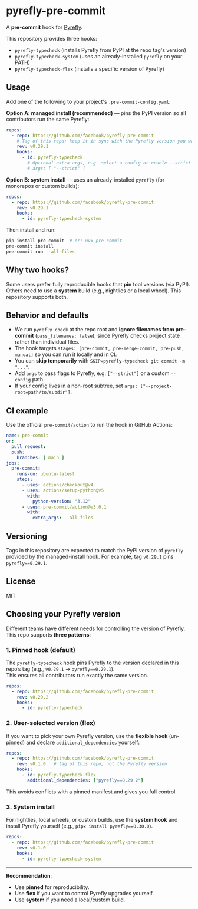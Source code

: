# pyrefly-pre-commit

A **pre-commit** hook for [Pyrefly](https://github.com/facebook/pyrefly).

This repository provides three hooks:

- `pyrefly-typecheck` (installs Pyrefly from PyPI at the repo tag's version)
- `pyrefly-typecheck-system` (uses an already-installed `pyrefly` on your PATH)
- `pyrefly-typecheck-flex` (installs a specific version of Pyrefly)

## Usage

Add one of the following to your project's `.pre-commit-config.yaml`:

**Option A: managed install (recommended)** — pins the PyPI version so all contributors run the same Pyrefly:

```yaml
repos:
  - repo: https://github.com/facebook/pyrefly-pre-commit
    # Tag of this repo; keep it in sync with the Pyrefly version you want.
    rev: v0.29.1
    hooks:
      - id: pyrefly-typecheck
        # Optional extra args, e.g. select a config or enable --strict
        # args: [ "--strict" ]
```

**Option B: system install** — uses an already-installed `pyrefly` (for monorepos or custom builds):

```yaml
repos:
  - repo: https://github.com/facebook/pyrefly-pre-commit
    rev: v0.29.1
    hooks:
      - id: pyrefly-typecheck-system
```

Then install and run:

```bash
pip install pre-commit  # or: uvx pre-commit
pre-commit install
pre-commit run --all-files
```

## Why two hooks?

Some users prefer fully reproducible hooks that **pin** tool versions (via PyPI). Others need to use a **system** build (e.g., nightlies or a local wheel). This repository supports both.

## Behavior and defaults

- We run `pyrefly check` at the repo root and **ignore filenames from pre-commit** (`pass_filenames: false`), since Pyrefly checks project state rather than individual files.
- The hook targets `stages: [pre-commit, pre-merge-commit, pre-push, manual]` so you can run it locally and in CI.
- You can **skip temporarily** with `SKIP=pyrefly-typecheck git commit -m "..."`.
- Add `args` to pass flags to Pyrefly, e.g. `["--strict"]` or a custom `--config` path.
- If your config lives in a non-root subtree, set `args: ["--project-root=path/to/subdir"]`.

## CI example

Use the official `pre-commit/action` to run the hook in GitHub Actions:

```yaml
name: pre-commit
on:
  pull_request:
  push:
    branches: [ main ]
jobs:
  pre-commit:
    runs-on: ubuntu-latest
    steps:
      - uses: actions/checkout@v4
      - uses: actions/setup-python@v5
        with:
          python-version: "3.12"
      - uses: pre-commit/action@v3.0.1
        with:
          extra_args: --all-files
```

## Versioning

Tags in this repository are expected to match the PyPI version of `pyrefly` provided by the managed-install hook. For example, tag `v0.29.1` pins `pyrefly==0.29.1`.

## License

MIT

## Choosing your Pyrefly version

Different teams have different needs for controlling the version of Pyrefly. This repo supports **three patterns**:

### 1. Pinned hook (default)
The `pyrefly-typecheck` hook pins Pyrefly to the version declared in this repo’s tag (e.g., `v0.29.1` → `pyrefly==0.29.1`).  
This ensures all contributors run exactly the same version.

```yaml
repos:
  - repo: https://github.com/facebook/pyrefly-pre-commit
    rev: v0.29.2
    hooks:
      - id: pyrefly-typecheck
```

### 2. User-selected version (flex)
If you want to pick your own Pyrefly version, use the **flexible hook** (un-pinned) and declare `additional_dependencies` yourself:

```yaml
repos:
  - repo: https://github.com/facebook/pyrefly-pre-commit
    rev: v0.1.0   # tag of this repo, not the Pyrefly version
    hooks:
      - id: pyrefly-typecheck-flex
        additional_dependencies: ["pyrefly==0.29.2"]
```

This avoids conflicts with a pinned manifest and gives you full control.

### 3. System install
For nightlies, local wheels, or custom builds, use the **system hook** and install Pyrefly yourself (e.g., `pipx install pyrefly==0.30.0`).

```yaml
repos:
  - repo: https://github.com/facebook/pyrefly-pre-commit
    rev: v0.1.0
    hooks:
      - id: pyrefly-typecheck-system
```

---

**Recommendation**:  
- Use **pinned** for reproducibility.  
- Use **flex** if you want to control Pyrefly upgrades yourself.  
- Use **system** if you need a local/custom build.
